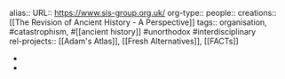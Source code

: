 alias::
URL:: https://www.sis-group.org.uk/
org-type::
people::
creations:: [[The Revision of Ancient History - A Perspective]] 
tags:: organisation, #catastrophism, #[[ancient history]] #unorthodox #interdisciplinary  
rel-projects:: [[Adam's Atlas]], [[Fresh Alternatives]], [[FACTs]] 


-
-